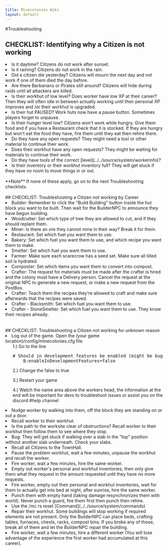```yaml
---
title: Minecolonies Wiki
layout: default
---
```

#Troubleshooting

## CHECKLIST: Identifying why a Citizen is not working <br>
<li> Is it daytime? Citizens do not work after sunset.</li>
<li> Is it raining? Citizens do not work in the rain.</li>
<li> Did a citizen die yesterday? Citizens will mourn the next day and not work if one of them died the day before.</li>
<li> Are there Barbarians or Pirates still around? Citizens will hide during raids until all attackers are killed.</li>
<li> Is their workhut of low level? Does worker have low XP at their career? Then they will often idle in between actually working until their personal XP improves and /or their workhut is upgraded. </li>
<li> Is their hut PAUSED? Work huts now have a pause button. Sometimes players forget to unpause.</li>
<li> Is their hunger level low? Citizens won't work while hungry. Give them food and if you have a Restaurant check that it is stocked. If they are hungry but won't eat the food they have, fire them until they eat then rehire them. </li>
<li> Do they have any open requests? They might need a tool or other material to continue their work. </li>
<li> Does their workhut have any open requests? They might be waiting for materials to continue their work. </li>
<li> Do they have tools of the correct [level](../../source/system/workerinfo)?</li>
<li> Is their inventory or their workhut inventory full? They will get stuck if they have no room to move things in or out.</li><br>
**Note**  If none of these apply, go on to the next Troubleshooting checklists.
<br>
<br>
## CHECKLIST: Troubleshooting a Citizen not working by Career<br>
<li>   Builder: Remember to click the "Build Building" button inside the hut block you want to be built. Then wait for the BuilderNPC to announce they have begun building. </li>
<li>   Woodcutter: Set which type of tree they are allowed to cut, and if they should replant them. </li>
<li>   Miner: Is there an ore they cannot mine in their way? Break it for them. </li>
<li>   Restaurant: Set which fuel you want them to use. </li>
<li>   Bakery: Set which fuel you want them to use, and which recipe you want them to make.</li>
<li>   Smelter: Set which fuel you want them to use. </li>
<li>   Farmer: Make sure each scarecrow has a seed set. Make sure all tilled soil is hydrated. </li>
<li>   Composter: Set which items you want them to convert into compost. </li>
<li>   Crafter: The request for materials must be made after the crafter is hired and the colony must have a Delivery person. Cancel the request at the original NPC to generate a new request, or make a new request from the PostBox.</li>
<li>   Crafter: Teach them the recipes they're allowed to craft and make sure afterwards that the recipes were saved. </li>
<li>   Crafter - Blacksmith: Set which fuel you want them to use. </li>
<li>   Crafter - StoneSmelter: Set which fuel you want them to use. They know their recipes already.</li>
<br>
<br>
## CHECKLIST: Troubleshooting a Citizen not working for unknown reason<br>
<li> Log out of the game. Open the (your game location)/config/minecolonies.cfg file.
    <ul> 1.) Go to the line <blue><pre># Should in development features be enabled (might be buggy)
    B:enableInDevelopmentFeatures=false</blue></pre></ul>
    <ul> 2.) Change the false to true</ul>
    <ul> 3.) Restart your game</ul>
    <ul> 4.) Watch the name area above the workers head, the information at the end will be important for devs to troubleshoot issues or assist you on the discord #help channel</ul></li>
<li>  Nudge worker by walking into them, off the block they are standing on or out a door. </li>
<li>  Recall worker to their workhut. </li>
<li>  Is the path to the worksite clear of obstructions? Recall worker to their workhut then follow them to see where they stop.</li>
<li>  Bug: They will get stuck if walking over a slab in the "top" position without another slab underneath. Check your slabs. </li>
<li>  Recall all Citizens to the TownHall. </li>
<li>  Pause the problem workhut, wait a few minutes, unpause the workhut and recall the worker. </li>
<li>  Fire worker, wait a few minutes, hire the same worker. </li>
<li>  Empty out worker's personal and workhut inventories, then only give them what they request in the amount requested until they have no more requests.</li>
<li>  Fire worker, empty out their personal and workhut inventories, wait for them to actually get into bed at night, after sunrise, hire the same worker. </li>
<li>  Punch them with empty hand (taking damage resynchronizes them with world). Never punch a guard, fire them first then punch then rehire. </li>
<li>  Use the /mc rs reset [Command](../../source/system/commands)</li>
<li>  Repair their workhut. Some buildings will stop working if required elements are not present. Only the BuilderNPC can place beds, crafting tables, furnaces, chests, racks, compost bins. If you broke any of those, break all of them and let the BuilderNPC repair the building. </li>
<li>  Fire worker, wait a few minutes, hire a different worker (You will lose advantage of the experience the first worker had accumulated at this career).</li>
